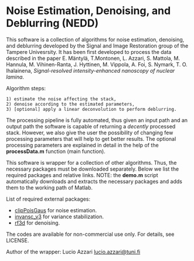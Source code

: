 # Noise Estimation, Denoising, and Deblurring (NEDD)

This software is a collection of algorithms for noise estimation, denoising, and deblurring developed by the Signal and Image Restoration group of the Tampere Univesrsity. It has been first developed to process the data described in the paper E. Mäntylä, T.Montonen, L. Azzari, S. Mattola, M. Hannula, M. Vihinen-Ranta, J. Hyttinen, M. Vippola, A. Foi, S. Nymark, T. O. Ihalainena, _Signal-resolved intensity-enhanced nanoscopy of nuclear lamina_. 

Algorithm steps:
    
    1) estimate the noise affecting the stack,
    2) denoise according to the estimated parameters,
    3) [optional] apply a linear deconvolution to perform deblurring.

The processing pipeline is fully automated, thus given an input path and an output path the software is capable of returning a _decently_ processed stack. However, we also give the user the possibility of changing few processing parameters that will help to get better results. The optional processing parameters are explained in detail in the help of the **processData.m** function (main function).

This software is wrapper for a collection of other algorithms. Thus, the necessary packages must be downloaded separately. Below we list the required packages and relative links. NOTE: the **demo.m** script automatically downloads and extracts the necessary packages and adds them to the working path of Matlab.

List of required external packages:
* [clipPoisGaus](https://webpages.tuni.fi/foi/ClipPoisGaus_stdEst2D_v232.zip) for noise estimation.
* [invansc_v3](https://webpages.tuni.fi/foi/invansc/invansc_v3.zip) for variance stabilization.
* [rf3d](https://webpages.tuni.fi/foi/GCF-BM3D/RF3D_v1p1p1.zip) for denoising.

The codes are available for non-commercial use only. For details, see LICENSE.

Author of the wrapper: Lucio Azzari [lucio.azzari@tuni.fi](lucio.azzari@tuni.fi)
